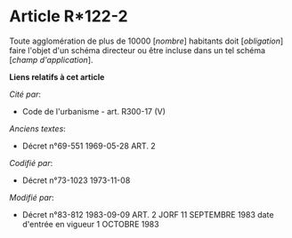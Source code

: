 # Article R*122-2

Toute agglomération de plus de 10000 [*nombre*] habitants doit [*obligation*] faire l'objet d'un schéma directeur ou être
incluse dans un tel schéma [*champ d'application*].

**Liens relatifs à cet article**

_Cité par_:

  - Code de l'urbanisme - art. R300-17 (V)

_Anciens textes_:

  - Décret n°69-551 1969-05-28 ART. 2

_Codifié par_:

  - Décret n°73-1023 1973-11-08

_Modifié par_:

  - Décret n°83-812 1983-09-09 ART. 2 JORF 11 SEPTEMBRE 1983 date d'entrée en vigueur 1 OCTOBRE 1983
